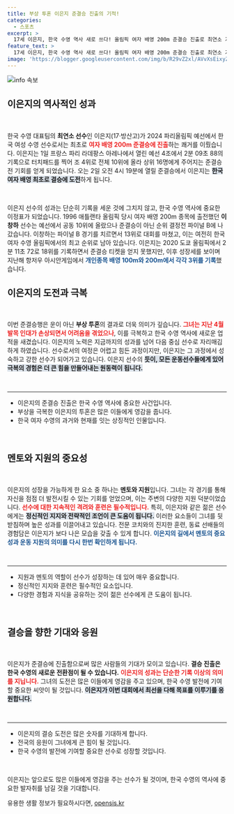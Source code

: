 ```yaml
---
title: 부상 투혼 이은지 준결승 진출의 기적!
categories:
  - 스포츠
excerpt: >
  17세 이은지, 한국 수영 역사 새로 쓰다! 올림픽 여자 배영 200m 준결승 진출로 최연소 기록 수립, 부상 극복의 드라마가 시작된다. 결승행 도전이 기대되는 그의 다음 날은 과연?
feature_text: >
  17세 이은지, 한국 수영 역사 새로 쓰다! 올림픽 여자 배영 200m 준결승 진출로 최연소 기록 수립, 부상 극복의 드라마가 시작된다. 결승행 도전이 기대되는 그의 다음 날은 과연?
image: 'https://blogger.googleusercontent.com/img/b/R29vZ2xl/AVvXsEixyZcFfHzMRdzZMjFBmAUKJYCLCGyLL1o632UiGVXcaFdKo_bkvkuCioo0uUKlGfBVcT3P84aROyZIXSBEx3Aw5nCQ3pTgDom1WDC4m8eifvWiAmWEEVb4x6G_l8C0QH225ldMjyaFvpxGEBGNO37VmDTDMHGhJPq73UglMfDca1-0aw/s1600/blogspot.png'
---
```


<p><img src="https://blogger.googleusercontent.com/img/b/R29vZ2xl/AVvXsEixyZcFfHzMRdzZMjFBmAUKJYCLCGyLL1o632UiGVXcaFdKo_bkvkuCioo0uUKlGfBVcT3P84aROyZIXSBEx3Aw5nCQ3pTgDom1WDC4m8eifvWiAmWEEVb4x6G_l8C0QH225ldMjyaFvpxGEBGNO37VmDTDMHGhJPq73UglMfDca1-0aw/s1600/blogspot.png" alt="info 속보" /></p>

<h2 data-ke-size="size26">이은지의 역사적인 성과</h2>

<p data-ke-size="size16">&nbsp;</p>

<p>한국 수영 대표팀의 <b>최연소 선수</b>인 이은지(17·방산고)가 2024 파리올림픽 예선에서 한국 여성 수영 선수로서는 최초로 <b><span style="color: #ee2323;">여자 배영 200m 준결승에 진출</span></b>하는 쾌거를 이뤘습니다. 이은지는 1일 프랑스 파리 라데팡스 아레나에서 열린 예선 4조에서 2분 09초 88의 기록으로 터치패드를 찍어 조 4위로 전체 10위에 올라 상위 16명에게 주어지는 준결승전 기회를 얻게 되었습니다. 오는 2일 오전 4시 19분에 열릴 준결승에서 이은지는 <b><span style="background-color: #21538527;">한국 여자 배영 최초로 결승에 도전</span></b>하게 됩니다.</p></p>

<p data-ke-size="size16">&nbsp;</p>

<p>이은지 선수의 성과는 단순히 기록을 세운 것에 그치지 않고, 한국 수영 역사에 중요한 이정표가 되었습니다. 1996 애틀랜타 올림픽 당시 여자 배영 200m 종목에 출전했던 <b>이창하</b> 선수는 예선에서 공동 10위에 올랐으나 준결승이 아닌 순위 결정전 파이널 B에 나갔습니다. 이창하는 파이널 B 경기를 치르면서 13위로 대회를 마쳤고, 이는 여전히 한국 여자 수영 올림픽에서의 최고 순위로 남아 있습니다. 이은지는 2020 도쿄 올림픽에서 2분 11초 72로 18위를 기록하면서 준결승 티켓을 얻지 못했지만, 이후 성장세를 보이며 지난해 항저우 아시안게임에서 <b><span style="color: #1a5490;">개인종목 배영 100m와 200m에서 각각 3위를 기록</span></b>했습니다.</p></p>

<h2 data-ke-size="size26">이은지의 도전과 극복</h2>

<p data-ke-size="size16">&nbsp;</p>

<p>이번 준결승행은 운이 아닌 <b>부상 투혼</b>의 결과로 더욱 의미가 깊습니다. <b><span style="color: #ee2323;">그녀는 지난 4월 발목 인대가 손상되면서 어려움을 겪었으나</span></b>, 이를 극복하고 한국 수영 역사에 새로운 업적을 새겼습니다. 이은지의 노력은 지금까지의 성과를 넘어 다음 중심 선수로 자리매김하게 하였습니다. 선수로서의 여정은 어렵고 힘든 과정이지만, 이은지는 그 과정에서 성숙하고 강한 선수가 되어가고 있습니다. 이은지 선수의 <b><span style="background-color: #21538527;">듯이, 모든 운동선수들에게 있어 극복의 경험은 더 큰 힘을 만들어내는 원동력이 됩니다.</span></b></p></p>

<p data-ke-size="size16">&nbsp;</p>

<hr/>

<ul>
    <li>이은지의 준결승 진출은 한국 수영 역사에 중요한 사건입니다.</li>
    <li>부상을 극복한 이은지의 투혼은 많은 이들에게 영감을 줍니다.</li>
    <li>한국 여자 수영의 과거와 현재를 잇는 상징적인 인물입니다.</li>
</ul>

<p data-ke-size="size16">&nbsp;</p>

<h2 data-ke-size="size26">멘토와 지원의 중요성</h2>

<p data-ke-size="size16">&nbsp;</p>

<p>이은지의 성장을 가능하게 한 요소 중 하나는 <b>멘토와 지원</b>입니다. 그녀는 각 경기를 통해 자신을 점점 더 발전시킬 수 있는 기회를 얻었으며, 이는 주변의 다양한 지원 덕분이었습니다. <b><span style="color: #ee2323;">선수에 대한 지속적인 격려와 훈련은 필수적입니다.</span></b> 특히, 이은지와 같은 젊은 선수에게는 <b><span style="background-color: #21538527;">정신적인 지지와 전략적인 조언이 큰 도움이 됩니다.</span></b> 이러한 요소들이 그녀를 뒷받침하며 높은 성과를 이끌어내고 있습니다. 전문 코치와의 진지한 훈련, 동료 선배들의 경험담은 이은지가 보다 나은 모습을 갖출 수 있게 합니다. <b><span style="color: #1a5490;">이은지의 길에서 멘토의 중요성과 운동 지원의 의미를 다시 한번 확인하게 됩니다.</span></b></p></p>

<p data-ke-size="size16">&nbsp;</p>

<hr/>

<ul>
    <li>지원과 멘토의 역할이 선수가 성장하는 데 있어 매우 중요합니다.</li>
    <li>정신적인 지지와 훈련은 필수적인 요소입니다.</li>
    <li>다양한 경험과 지식을 공유하는 것이 젊은 선수에게 큰 도움이 됩니다.</li>
</ul>

<p data-ke-size="size16">&nbsp;</p>

<h2 data-ke-size="size26">결승을 향한 기대와 응원</h2>

<p data-ke-size="size16">&nbsp;</p>

<p>이은지가 준결승에 진출함으로써 많은 사람들의 기대가 모이고 있습니다. <b>결승 진출은 한국 수영의 새로운 전환점이 될 수 있습니다.</b> <b><span style="color: #ee2323;">이은지의 성과는 단순한 기록 이상의 의미를 지닙니다.</span></b> 그녀의 도전은 많은 이들에게 영감을 주고 있으며, 한국 수영 발전에 기여할 중요한 씨앗이 될 것입니다. <b><span style="background-color: #21538527;">이은지가 이번 대회에서 최선을 다해 목표를 이루기를 응원합니다.</span></b></p></p>

<p data-ke-size="size16">&nbsp;</p>

<hr/>

<ul>
    <li>이은지의 결승 도전은 많은 숫자를 기대하게 합니다.</li>
    <li>전국의 응원이 그녀에게 큰 힘이 될 것입니다.</li>
    <li>한국 수영의 발전에 기여할 중요한 선수로 성장할 것입니다.</li>
</ul>

<p data-ke-size="size16">&nbsp;</p>

<p>이은지는 앞으로도 많은 이들에게 영감을 주는 선수가 될 것이며, 한국 수영의 역사에 중요한 발자취를 남길 것을 기대합니다.</p>
유용한 생활 정보가 필요하시다면, <a href="https://opensis.kr" rel="dofollow">opensis.kr</a>


